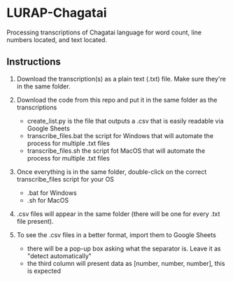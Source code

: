 # LURAP-Chagatai
Processing transcriptions of Chagatai language for word count, line numbers located, and text located.

## Instructions
1. Download the transcription(s) as a plain text (.txt) file. Make sure they're in the same folder.

2. Download the code from this repo and put it in the same folder as the transcriptions
   - create_list.py is the file that outputs a .csv that is easily readable via Google Sheets
   - transcribe_files.bat the script for Windows that will automate the process for multiple .txt files
   - transcribe_files.sh the script fot MacOS that will automate the process for multiple .txt files

3. Once everything is in the same folder, double-click on the correct transcribe_files script for your OS
   - .bat for Windows
   - .sh for MacOS

4. .csv files will appear in the same folder (there will be one for every .txt file present).

5. To see the .csv files in a better format, import them to Google Sheets
   - there will be a pop-up box asking what the separator is. Leave it as "detect automatically"
   - the third column will present data as [number, number, number], this is expected